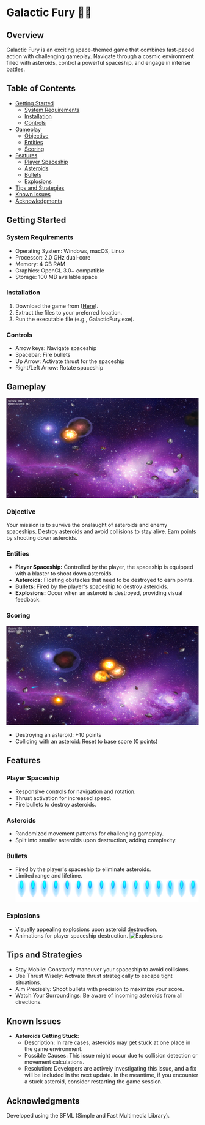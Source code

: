 # Galactic Fury 🚀🚀

## Overview
Galactic Fury is an exciting space-themed game that combines fast-paced action with challenging gameplay. Navigate through a cosmic environment filled with asteroids, control a powerful spaceship, and engage in intense battles.

## Table of Contents
- [Getting Started](#getting-started)
  - [System Requirements](#system-requirements)
  - [Installation](#installation)
  - [Controls](#controls)
- [Gameplay](#gameplay)
  - [Objective](#objective)
  - [Entities](#entities)
  - [Scoring](#scoring)
- [Features](#features)
  - [Player Spaceship](#player-spaceship)
  - [Asteroids](#asteroids)
  - [Bullets](#bullets)
  - [Explosions](#explosions)
- [Tips and Strategies](#tips-and-strategies)
- [Known Issues](#known-issues)
- [Acknowledgments](#acknowledgments)

## Getting Started

### System Requirements
- Operating System: Windows, macOS, Linux
- Processor: 2.0 GHz dual-core
- Memory: 4 GB RAM
- Graphics: OpenGL 3.0+ compatible
- Storage: 100 MB available space

### Installation
1. Download the game from [[Here](https://github.com/Avinash7770/Galactic-Fury)].
2. Extract the files to your preferred location.
3. Run the executable file (e.g., GalacticFury.exe).

### Controls
- Arrow keys: Navigate spaceship
- Spacebar: Fire bullets
- Up Arrow: Activate thrust for the spaceship
- Right/Left Arrow: Rotate spaceship

## Gameplay
![Gameplay Screenshot](gameplay-screenshot/SCR1.png)
### Objective
Your mission is to survive the onslaught of asteroids and enemy spaceships. Destroy asteroids and avoid collisions to stay alive. Earn points by shooting down asteroids.

### Entities
- **Player Spaceship:** Controlled by the player, the spaceship is equipped with a blaster to shoot down asteroids.
- **Asteroids:** Floating obstacles that need to be destroyed to earn points.
- **Bullets:** Fired by the player's spaceship to destroy asteroids.
- **Explosions:** Occur when an asteroid is destroyed, providing visual feedback.


### Scoring
![Gameplay Screenshot](gameplay-screenshot/SCR2.png)
- Destroying an asteroid: +10 points
- Colliding with an asteroid: Reset to base score (0 points)

## Features

### Player Spaceship
- Responsive controls for navigation and rotation.
- Thrust activation for increased speed.
- Fire bullets to destroy asteroids.

### Asteroids
- Randomized movement patterns for challenging gameplay.
- Split into smaller asteroids upon destruction, adding complexity.

### Bullets
- Fired by the player's spaceship to eliminate asteroids.
- Limited range and lifetime.
![Bullets](images/fire_blue.png)

### Explosions
- Visually appealing explosions upon asteroid destruction.
- Animations for player spaceship destruction.
  ![Explosions](images/explosions/typeA.gif)

## Tips and Strategies
- Stay Mobile: Constantly maneuver your spaceship to avoid collisions.
- Use Thrust Wisely: Activate thrust strategically to escape tight situations.
- Aim Precisely: Shoot bullets with precision to maximize your score.
- Watch Your Surroundings: Be aware of incoming asteroids from all directions.

## Known Issues
- **Asteroids Getting Stuck:**
   - Description: In rare cases, asteroids may get stuck at one place in the game environment.
   - Possible Causes: This issue might occur due to collision detection or movement calculations.
   - Resolution: Developers are actively investigating this issue, and a fix will be included in the next update. In the meantime, if you encounter a stuck asteroid, consider restarting the game session.

## Acknowledgments
Developed using the SFML (Simple and Fast Multimedia Library).
